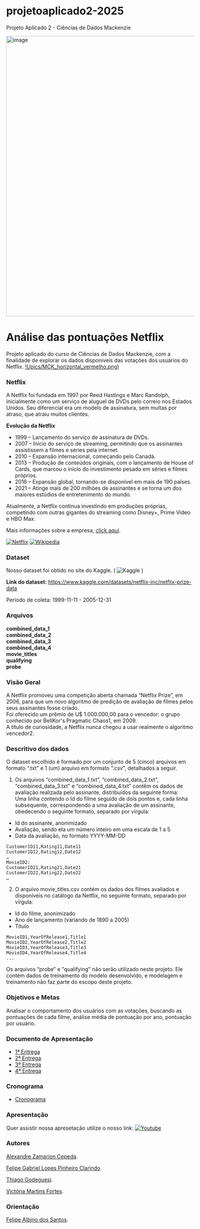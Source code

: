 # projetoaplicado2-2025
Projeto Aplicado 2 - Ciências de Dados Mackenzie

<img src="/pics/MCK_horizontal_vermelho.png" alt="image" width="1200" height="750">

# Análise das pontuações Netflix
Projeto aplicado do curso de Ciências de Dados Mackenzie, com a finalidade de explorar os dados disponiveis das votações dos usuários do Netflix.
[!(/pics/MCK_horizontal_vermelho.png)](#)


### Netflix
A Netflix foi fundada em 1997 por Reed Hastings e Marc Randolph, inicialmente como um serviço de aluguel de DVDs pelo correio nos Estados Unidos. Seu diferencial era um modelo de assinatura, sem multas por atraso, que atraiu muitos clientes.

**Evolução da Netflix**
- 1999 – Lançamento do serviço de assinatura de DVDs.
- 2007 – Início do serviço de streaming, permitindo que os assinantes assistissem a filmes e séries pela internet.
- 2010 – Expansão internacional, começando pelo Canadá.
- 2013 – Produção de conteúdos originais, com o lançamento de House of Cards, que marcou o início do investimento pesado em séries e filmes próprios.
- 2016 – Expansão global, tornando-se disponível em mais de 190 países.
- 2021 – Atinge mais de 200 milhões de assinantes e se torna um dos maiores estúdios de entretenimento do mundo.

Atualmente, a Netflix continua investindo em produções próprias, competindo com outras gigantes do streaming como Disney+, Prime Video e HBO Max.

Mais informações sobre a empresa, [click aqui](Netflix.md).

[![Netflix](https://img.shields.io/badge/Netflix-E50914?logo=netflix&logoColor=white)](https://www.netflix.com/br/)
[![Wikipedia](https://img.shields.io/badge/Wikipedia-%23000000.svg?logo=wikipedia&logoColor=white)](https://pt.wikipedia.org/wiki/Netflix)

### Dataset
Nosso dataset foi obtido no site do Kaggle. ( ![Kaggle](https://img.shields.io/badge/Kaggle-035a7d?logo=kaggle&logoColor=white) )

**Link do dataset:** 
https://www.kaggle.com/datasets/netflix-inc/netflix-prize-data

Periodo de coleta: 1999-11-11 - 2005-12-31

### Arquivos
**combined_data_1**<br>
**combined_data_2**<br>
**combined_data_3**<br>
**combined_data_4**<br>
**movie_titles**<br>
**qualifying**<br>
**probe**<br>

### Visão Geral
A Netflix promoveu uma competição aberta chamada “Netflix Prize”, em 2006, para que um novo algoritmo de predição de avaliação de filmes pelos seus assinantes fosse criado.<br>
Foi oferecido um prêmio de U$ 1.000.000,00 para o vencedor: o grupo conhecido por BellKor's Pragmatic Chaos1, em 2009.<br>
A título de curiosidade, a Netflix nunca chegou a usar realmente o algoritmo vencedor2.<br>

### Descritivo dos dados
O dataset escolhido é formado por um conjunto de 5 (cinco) arquivos em formato “.txt” e 1 (um) arquivo em formato “.csv”, detalhados a seguir. <br>
1) Os arquivos “combined_data_1.txt”, “combined_data_2.txt”, “combined_data_3.txt” e “combined_data_4.txt” contêm os dados de avaliação realizada pelo assinante, distribuídos da seguinte forma:<br>
Uma linha contendo o Id do filme seguido de dois pontos e, cada linha subsequente, correspondendo a uma avaliação de um assinante, obedecendo o seguinte formato, separado por vírgula:<br>
  - Id do assinante, anonimizado
  - Avaliação, sendo ela um número inteiro em uma escala de 1 a 5
  - Data da avaliação, no formato YYYY-MM-DD

```MovieID1:
CustomerID11,Rating11,Date11
CustomerID12,Rating12,Date12
…
MovieID2:
CustomerID21,Rating21,Date21
CustomerID22,Rating22,Date22
…
```
2) O arquivo movie_titles.csv contém os dados dos filmes avaliados e disponíveis no catálogo da Netflix, no seguinte formato, separado por vírgula:
  - Id do filme, anonimizado
  - Ano de lançamento (variando de 1890 a 2005)
  - Título

```
MovieID1,YearOfRelease1,Title1
MovieID2,YearOfRelease2,Title2
MovieID3,YearOfRelease3,Title3
MovieID4,YearOfRelease4,Title4
...
```

Os arquivos “probe” e "qualifying" não serão utilizado neste projeto. Ele contém dados de treinamento do modelo desenvolvido, e modelagem e treinamento não faz parte do escopo deste projeto.

### Objetivos e Metas
Analisar o comportamento dos usuários com as votações, buscando as pontuações de cada filme, análise média de pontuação por ano, pontuação por usuário.

### Documento de Apresentação
- [1ª Entrega](#)
- [2ª Entrega](#)
- [3ª Entrega](#)
- [4ª Entrega](#)

### Cronograma
- [Cronograma](#)

### Apresentação
Quer assistir nossa apresetação utilize o nosso link: [![Youtube](https://img.shields.io/badge/YouTube-red?logo=youtube&logoColor=white)](#) 


### Autores
[Alexandre Zamarion Cepeda](https://www.linkedin.com/in/alexandre-zamarion-cepeda/).

[Felipe Gabriel Lopes Pinheiro Clarindo](https://www.linkedin.com/in/felipeclarindo/).

[Thiago Godeguesi](https://www.linkedin.com/in/thiagogodeguesi/).

[Victória Martins Fortes](https://www.linkedin.com/in/victoriafortes/).
  

### Orientação 

[Felipe Albino dos Santos](https://www.linkedin.com/in/felipea/).
